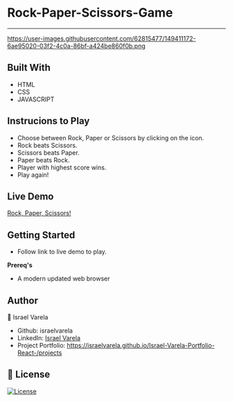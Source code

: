 # Rock-Paper-Scissors-Game
-----
https://user-images.githubusercontent.com/62815477/149411172-6ae95020-03f2-4c0a-86bf-a424be860f0b.png

Built With
-----

* HTML
* CSS
* JAVASCRIPT

Instrucions to Play
----

* Choose between Rock, Paper or Scissors by clicking on the icon.
* Rock beats Scissors.
* Scissors beats Paper.
* Paper beats Rock.
* Player with highest score wins.
* Play again!

Live Demo
----
[Rock, Paper, Scissors!](https://israelvarela.github.io/Rock-Paper-Scissors-Game/)

Getting Started
----

* Follow link to live demo to play.

**Prereq's**

* A modern updated web browser

Author
----
👤 Israel Varela

* Github: israelvarela
* LinkedIn: [Israel Varela](https://www.linkedin.com/in/israelrvarela/)
* Project Portfolio: https://israelvarela.github.io/Israel-Varela-Portfolio-React-/projects

📝 License
----
[![License](https://img.shields.io/badge/License-Apache_2.0-blue.svg)](https://opensource.org/licenses/Apache-2.0)
